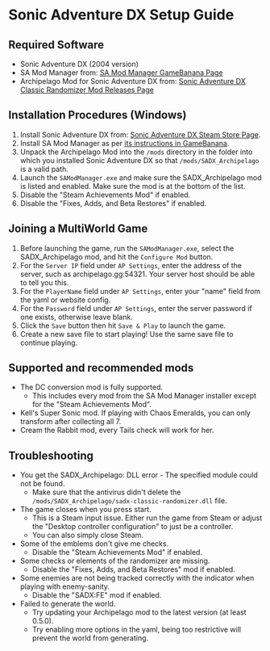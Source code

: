 # Sonic Adventure DX Setup Guide

## Required Software

- Sonic Adventure DX (2004 version)
- SA Mod Manager from: [SA Mod Manager GameBanana Page](https://gamebanana.com/tools/15436)
- Archipelago Mod for Sonic Adventure DX
  from: [Sonic Adventure DX Classic Randomizer Mod Releases Page](https://github.com/ClassicSpeed/sadx-classic-randomizer/releases)

## Installation Procedures (Windows)

1. Install Sonic Adventure DX
   from: [Sonic Adventure DX Steam Store Page](https://store.steampowered.com/app/71250/Sonic_Adventure_DX/).
2. Install SA Mod Manager as per [its instructions in GameBanana](https://gamebanana.com/tools/15436).
3. Unpack the Archipelago Mod into the `/mods` directory in the folder into which you installed Sonic Adventure DX so
   that `/mods/SADX_Archipelago` is a valid path.
4. Launch the `SAModManager.exe` and make sure the SADX_Archipelago mod is listed and enabled. Make sure the mod is at
   the bottom of the list.
5. Disable the "Steam Achievements Mod" if enabled.
6. Disable the "Fixes, Adds, and Beta Restores" if enabled.

## Joining a MultiWorld Game

1. Before launching the game, run the `SAModManager.exe`, select the SADX_Archipelago mod, and hit the `Configure Mod`
   button.
2. For the `Server IP` field under `AP Settings`, enter the address of the server, such as archipelago.gg:54321. Your
   server host should be able to tell you this.
3. For the `PlayerName` field under `AP Settings`, enter your "name" field from the yaml or website config.
4. For the `Password` field under `AP Settings`, enter the server password if one exists, otherwise leave blank.
5. Click the `Save` button then hit `Save & Play` to launch the game.
6. Create a new save file to start playing! Use the same save file to continue playing.

## Supported and recommended mods

- The DC conversion mod is fully supported.
    - This includes every mod from the SA Mod Manager installer except for the "Steam Achievements Mod".
- Kell's Super Sonic mod. If playing with Chaos Emeralds, you can only transform after collecting all 7.
- Cream the Rabbit mod, every Tails check will work for her.

## Troubleshooting

- You get the SADX_Archipelago: DLL error - The specified module could not be found.
    - Make sure that the antivirus didn't delete the `/mods/SADX_Archipelago/sadx-classic-randomizer.dll` file.
- The game closes when you press start.
    - This is a Steam input issue. Either run the game from Steam or adjust the "Desktop controller configuration" to
      just be a controller.
    - You can also simply close Steam.
- Some of the emblems don't give me checks.
    - Disable the "Steam Achievements Mod" if enabled.
- Some checks or elements of the randomizer are missing.
    - Disable the "Fixes, Adds, and Beta Restores" mod if enabled.
- Some enemies are not being tracked correctly with the indicator when playing with enemy-sanity.
    - Disable the "SADX:FE" mod if enabled.
- Failed to generate the world.
    - Try updating your Archipelago mod to the latest version (at least 0.5.0).
    - Try enabling more options in the yaml, being too restrictive will prevent the world from generating.
